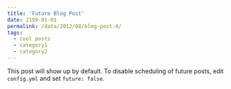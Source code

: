 ```yaml
---
title: 'Future Blog Post'
date: 2199-01-01
permalink: /data/2012/08/blog-post-4/
tags:
  - cool posts
  - category1
  - category2
---
```


This post will show up by default. To disable scheduling of future posts, edit `config.yml` and set `future: false`. 
